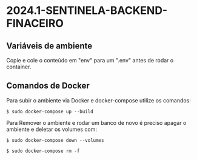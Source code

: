 # 2024.1-SENTINELA-BACKEND-FINACEIRO

## Variáveis de ambiente

Copie e cole o conteúdo em "env" para um ".env" antes de rodar o container.

## Comandos de Docker

Para subir o ambiente via Docker e docker-compose utilize os comandos:

```
$ sudo docker-compose up --build
```

Para Remover o ambiente e rodar um banco de novo é preciso apagar o ambiente e deletar os volumes com:

```
$ sudo docker-compose down --volumes
```

```
$ sudo docker-compose rm -f
```

